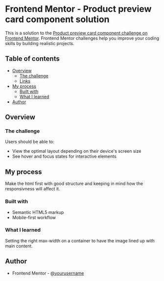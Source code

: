 # Frontend Mentor - Product preview card component solution

This is a solution to the [Product preview card component challenge on Frontend Mentor](https://www.frontendmentor.io/challenges/product-preview-card-component-GO7UmttRfa). Frontend Mentor challenges help you improve your coding skills by building realistic projects. 

## Table of contents

- [Overview](#overview)
  - [The challenge](#the-challenge)
  - [Links](#links)
- [My process](#my-process)
  - [Built with](#built-with)
  - [What I learned](#what-i-learned)
- [Author](#author)

## Overview

### The challenge

Users should be able to:

- View the optimal layout depending on their device's screen size
- See hover and focus states for interactive elements

## My process
Make the html first with good structure and keeping in mind how the responsivness will
affect it.

### Built with
- Semantic HTML5 markup
- Mobile-first workflow

### What I learned
Setting the right max-width on a container to have the image lined up with main
content.

## Author

- Frontend Mentor - [@yourusername](https://www.frontendmentor.io/profile/yourusername)
